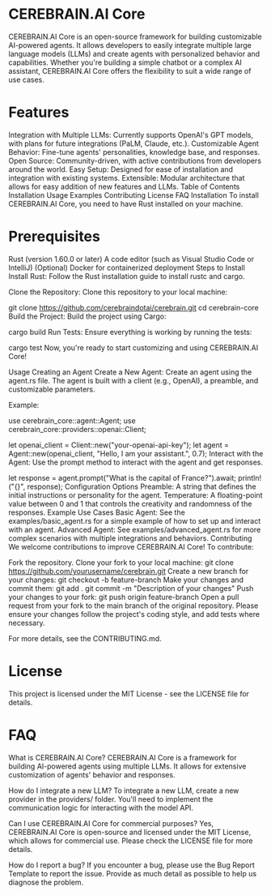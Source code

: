 # CEREBRAIN.AI Core
CEREBRAIN.AI Core is an open-source framework for building customizable AI-powered agents. It allows developers to easily integrate multiple large language models (LLMs) and create agents with personalized behavior and capabilities. Whether you're building a simple chatbot or a complex AI assistant, CEREBRAIN.AI Core offers the flexibility to suit a wide range of use cases.

# Features
Integration with Multiple LLMs: Currently supports OpenAI's GPT models, with plans for future integrations (PaLM, Claude, etc.).
Customizable Agent Behavior: Fine-tune agents' personalities, knowledge base, and responses.
Open Source: Community-driven, with active contributions from developers around the world.
Easy Setup: Designed for ease of installation and integration with existing systems.
Extensible: Modular architecture that allows for easy addition of new features and LLMs.
Table of Contents
Installation
Usage
Examples
Contributing
License
FAQ
Installation
To install CEREBRAIN.AI Core, you need to have Rust installed on your machine.

# Prerequisites
Rust (version 1.60.0 or later)
A code editor (such as Visual Studio Code or IntelliJ)
(Optional) Docker for containerized deployment
Steps to Install
Install Rust:
Follow the Rust installation guide to install rustc and cargo.

Clone the Repository:
Clone this repository to your local machine:

git clone https://github.com/cerebraindotai/cerebrain.git
cd cerebrain-core
Build the Project:
Build the project using Cargo:

cargo build
Run Tests:
Ensure everything is working by running the tests:

cargo test
Now, you're ready to start customizing and using CEREBRAIN.AI Core!

Usage
Creating an Agent
Create a New Agent:
Create an agent using the agent.rs file. The agent is built with a client (e.g., OpenAI), a preamble, and customizable parameters.

Example:

use cerebrain_core::agent::Agent;
use cerebrain_core::providers::openai::Client;

let openai_client = Client::new("your-openai-api-key");
let agent = Agent::new(openai_client, "Hello, I am your assistant.", 0.7);
Interact with the Agent:
Use the prompt method to interact with the agent and get responses.

let response = agent.prompt("What is the capital of France?").await;
println!("{}", response);
Configuration Options
Preamble: A string that defines the initial instructions or personality for the agent.
Temperature: A floating-point value between 0 and 1 that controls the creativity and randomness of the responses.
Example Use Cases
Basic Agent: See the examples/basic_agent.rs for a simple example of how to set up and interact with an agent.
Advanced Agent: See examples/advanced_agent.rs for more complex scenarios with multiple integrations and behaviors.
Contributing
We welcome contributions to improve CEREBRAIN.AI Core! To contribute:

Fork the repository.
Clone your fork to your local machine:
git clone https://github.com/yourusername/cerebrain.git
Create a new branch for your changes:
git checkout -b feature-branch
Make your changes and commit them:
git add .
git commit -m "Description of your changes"
Push your changes to your fork:
git push origin feature-branch
Open a pull request from your fork to the main branch of the original repository.
Please ensure your changes follow the project's coding style, and add tests where necessary.

For more details, see the CONTRIBUTING.md.

# License
This project is licensed under the MIT License - see the LICENSE file for details.

# FAQ
What is CEREBRAIN.AI Core?
CEREBRAIN.AI Core is a framework for building AI-powered agents using multiple LLMs. It allows for extensive customization of agents' behavior and responses.

How do I integrate a new LLM?
To integrate a new LLM, create a new provider in the providers/ folder. You'll need to implement the communication logic for interacting with the model API.

Can I use CEREBRAIN.AI Core for commercial purposes?
Yes, CEREBRAIN.AI Core is open-source and licensed under the MIT License, which allows for commercial use. Please check the LICENSE file for more details.

How do I report a bug?
If you encounter a bug, please use the Bug Report Template to report the issue. Provide as much detail as possible to help us diagnose the problem.


